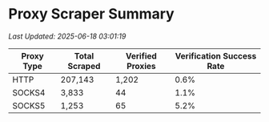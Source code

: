 # Proxy Scraper Summary

_Last Updated: 2025-06-18 03:01:19_

| Proxy Type | Total Scraped | Verified Proxies | Verification Success Rate |
|------------|--------------|------------------|--------------------------|
| HTTP | 207,143 | 1,202 | 0.6% |
| SOCKS4 | 3,833 | 44 | 1.1% |
| SOCKS5 | 1,253 | 65 | 5.2% |
